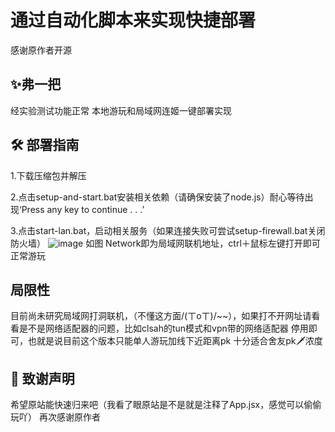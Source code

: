 # 通过自动化脚本来实现快捷部署
感谢原作者开源


## ✨弗一把
经实验测试功能正常
本地游玩和局域网连姬一键部署实现


## 🛠️ 部署指南
1.下载压缩包并解压

2.点击setup-and-start.bat安装相关依赖（请确保安装了node.js）耐心等待出现‘Press any key to continue . . .’

3.点击start-lan.bat，启动相关服务（如果连接失败可尝试setup-firewall.bat关闭防火墙）
![image](https://github.com/user-attachments/assets/441968cd-34a5-4a3e-94a3-68eb1b7501a8)
如图 Network即为局域网联机地址，ctrl＋鼠标左键打开即可正常游玩

## 局限性
目前尚未研究局域网打洞联机，（不懂这方面/(ㄒoㄒ)/~~），如果打不开网址请看看是不是网络适配器的问题，比如clsah的tun模式和vpn带的网络适配器
停用即可，也就是说目前这个版本只能单人游玩加线下近距离pk
十分适合舍友pk🗡浓度
## 🙏 致谢声明
希望原站能快速归来吧（我看了眼原站是不是就是注释了App.jsx，感觉可以偷偷玩吖）
再次感谢原作者

